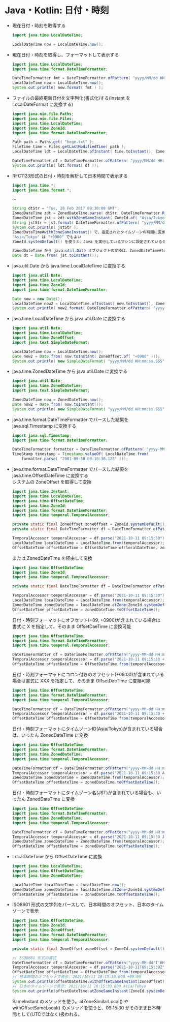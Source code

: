 # Java・Kotlin: 日付・時刻

* 現在日付・時刻を取得する  
  ```java
  import java.time.LocalDateTime;
  
  LocalDateTime now = LocalDateTime.now();
  ```
* 現在日付・時刻を取得し、フォーマットして表示する
  ```java
  import java.time.LocalDateTime;
  import java.time.format.DateTimeFormatter;
  
  DateTimeFormatter fmt = DateTimeFormatter.ofPattern( "yyyy/MM/dd HH:mm:ss.SSS" );
  LocalDateTime now = LocalDateTime.now();
  System.out.println( now.format( fmt ) );
  ```

* ファイルの最終更新日付を文字列化(書式化)する(Instant を LocalDateFormat に変換する)  
  ```java
  import java.nio.file.Paths;
  import java.nio.file.Files;
  import java.time.LocalDateTime;
  import java.time.ZoneId;
  import java.time.format.DateTimeFormatter;
  
  Path path = Paths.get( "hoge.txt" );
  FileTime time = Files.getLastModifiedTime( path );
  LocalDateTime ldt = LocalDateTime.ofInstant( time.toInstant(), ZoneId.systemDefault());

  DateTimeFormatter df = DateTimeFormatter.ofPattern( "yyyy/MM/dd HH:mm:ss" );
  System.out.println( ldt.format( df ));
  ```
* RFC1123形式の日付・時刻を解析して日本時間で表示する  
  ```java
  import java.time.*;
  import java.time.format.*;
  
  〜
  
  String dtStr = "Tue, 28 Feb 2017 08:30:00 GMT";
  ZonedDateTime zdt = ZonedDateTime.parse( dtStr, DateTimeFormatter.RFC_1123_DATE_TIME );
  ZonedDateTime jst = zdt.withZoneSameInstant( ZoneId.of( "Asia/Tokyo" ));
  String jstStr = jst.format( DateTimeFormatter.ofPattern( "yyyy/MM/dd HH:mm:ss" ));
  System.out.println( jstStr );
  ZonedDateTime#withZoneSameInstant() で、指定されたタイムゾーンの時間に変換される。
  "Asia/Tokyo" は "+0900" でもよい
  ZoneId.systemDefault() を使うと、Java を実行しているマシンに設定されているタイムゾーンが適用される模様
  
  ZonedDateTime から java.util.Date オブジェクトの変換は、ZonedDateTime#toInstant() と Date#from() を使う。
  Date dt = Date.from( jst.toInstant());
  ```

* java.util.Date から java.time.LocalDateTime に変換する  
  ```java
  import java.util.Date;
  import java.time.LocalDateTime;
  import java.time.ZoneId;
  import java.time.format.DateTimeFormatter;
  
  Date now = new Date();
  LocalDateTime now2 = LocalDateTime.ofInstant( now.toInstant(), ZoneId.systemDefault());
  System.out.println( now2.format( DateTimeFormatter.ofPattern( "yyyy/MM/dd HH:mm:ss.SSS")));
  ```

* java.time.LocalDateTime から java.util.Date に変換する  
  ```java
  import java.util.Date;
  import java.time.LocalDateTime;
  import java.time.ZoneOffset;
  import java.text.SimpleDateFormat;
  
  LocalDateTime now = LocalDateTime.now();
  Date now2 = Date.from( now.toInstant( ZoneOffset.of( "+0900" )));
  System.out.println( new SimpleDateFormat( "yyyy/MM/dd HH:mm:ss.SSS" ).format( now2 ));
  ```

* java.time.ZonedDateTime から java.util.Date に変換する  
  ```java
  import java.util.Date;
  import java.time.ZonedDateTime;
  import java.text.SimpleDateFormat;
  
  ZonedDateTime now = ZonedDateTime.now();
  Date now2 = Date.from( now.toInstant());
  System.out.println( new SimpleDateFormat( "yyyy/MM/dd HH:mm:ss.SSS" ).format( now2 ));
  ```

- java.time.format.DateTimeFormatter でパースした結果を java.sql.Timestamp に変換する  
  ```java
  import java.sql.Timestamp;
  import java.time.format.DateTimeFormatter;
  
  DateTimeFormatter formatter = DateTimeFormatter.ofPattern( "yyyy-MM-dd HH:mm:ss.SSS" );
  TimeStamp timestamp = Timestamp.valueOf( LocalDateTime.from(
      formatter.parse( "2001-09-30 09:10:30.123" )));
  ```

- java.time.format.DateTimeFormatter でパースした結果を java.time.OffsetDateTime に変換する  
  システムの ZoneOffset を取得して変換
  ```java
  import java.time.Instant;
  import java.time.LocalDateTime;
  import java.time.OffsetDateTime;
  import java.time.ZoneId;
  import java.time.format.DateTimeFormatter;
  import java.time.temporal.TemporalAccessor;
  
  private static final ZoneOffset zoneOffset = ZoneId.systemDefault().getRules().getOffset(Instant.now());
  private static final DateTimeFormatter df = DateTimeFormatter.ofPattern("yyyy-MM-dd HH:mm:ss");

  TemporalAccessor temporalAccessor = df.parse("2021-10-11 09:15:30");
  LocalDateTime localDateTime = LocalDateTime.from(temporalAccessor);
  OffsetDateTime offsetDateTime = OffsetDateTime.of(localDateTime, zoneOffset);
  ```  
  または ZonedDateTime を経由して変換
  ```java
  import java.time.OffsetDateTime;
  import java.time.ZoneId;
  import java.time.temporal.TemporalAccessor;

  private static final DateTimeFormatter df = DateTimeFormatter.ofPattern("yyyy-MM-dd HH:mm:ss");

  TemporalAccessor temporalAccessor = df.parse("2021-10-11 09:15:30");
  LocalDateTime localDateTime = LocalDateTime.from(temporalAccessor);
  ZonedDateTime zonedDateTime = localDateTime.atZone(ZoneId.systemDefault());
  OffsetDateTime offsetDateTime = zonedDateTime.toOffsetDateTime();
  ```
  日付・時刻フォーマットにオフセット(+09, +0900)が含まれている場合は書式に X を指定して、そのまま OffsetDaeTime に変換可能
  ```java
  import java.time.OffsetDateTime;
  import java.time.format.DateTimeFormatter;
  import java.time.temporal.TemporalAccessor;

  DateTimeFormatter df = DateTimeFormatter.ofPattern("yyyy-MM-dd HH:mm:ss X");
  TemporalAccessor temporalAccessor = df.parse("2021-10-11 09:15:30 +0900");
  OffsetDateTime offsetDateTime = OffsetDateTime.from(temporalAccessor);
  ```  
  日付・時刻フォーマットにコロン付きのオフセット(+09:00)が含まれている場合は書式に XXX を指定して、そのまま OffsetDaeTime に変換可能
  ```java
  import java.time.OffsetDateTime;
  import java.time.format.DateTimeFormatter;
  import java.time.temporal.TemporalAccessor;

  DateTimeFormatter df = DateTimeFormatter.ofPattern("yyyy-MM-dd HH:mm:ss XXX");
  TemporalAccessor temporalAccessor = df.parse("2021-10-11 09:15:30 +09:00");
  OffsetDateTime offsetDateTime = OffsetDateTime.from(temporalAccessor);
  ```  
  日付・時刻フォーマットにタイムゾーンID(Asia/Tokyo)が含まれている場合は、いったん ZonedDateTime に変換
  ```java
  import java.time.OffsetDateTime;
  import java.time.format.DateTimeFormatter;
  import java.time.ZonedDateTime;
  import java.time.temporal.TemporalAccessor;

  DateTimeFormatter df = DateTimeFormatter.ofPattern("yyyy-MM-dd HH:mm:ss VV");
  TemporalAccessor temporalAccessor = df.parse("2021-10-11 09:15:30 Asia/Tokyo");
  ZonedDateTime zonedDateTime = ZonedDateTime.from(temporalAccessor);
  OffsetDateTime offsetDateTime = zonedDateTime.toOffsetDateTime();
  ```
  日付・時刻フォーマットにタイムゾーン名(JST)が含まれている場合も、いったん ZonedDateTime に変換
  ```java
  import java.time.OffsetDateTime;
  import java.time.format.DateTimeFormatter;
  import java.time.ZonedDateTime;
  import java.time.temporal.TemporalAccessor;

  DateTimeFormatter df = DateTimeFormatter.ofPattern("yyyy-MM-dd HH:mm:ss z");
  TemporalAccessor temporalAccessor = df.parse("2021-10-11 09:15:30 JST");
  ZonedDateTime zonedDateTime = ZonedDateTime.from(temporalAccessor);
  OffsetDateTime offsetDateTime = zonedDateTime.toOffsetDateTime();
  ```

- LocalDateTime から OffsetDateTime に変換
  ```java
  import java.time.LocalDateTime;
  import java.time.OffsetDateTime;
  import java.time.ZonedDateTime;

  LocalDateTime localDateTime = LocalDateTime.now();
  ZonedDateTime zonedDateTime = localDateTime.atZone(ZoneId.systemDefault());
  OffsetDateTime offsetDateTime = zonedDateTime.toOffsetDateTime();
  ```

- ISO8601 形式の文字列をパースして、日本時間のオフセット、日本のタイムゾーンで表示
  ```java
  import java.time.OffsetDateTime;
  import java.time.ZoneId;
  import java.time.ZoneOffset;
  import java.time.format.DateTimeFormatter;
  import java.time.temporal.TemporalAccessor;

  private static final ZoneOffset zoneOffset = ZoneId.systemDefault().getRules().getOffset(Instant.now());

  // ISO8601 形式の書式
  DateTimeFormatter df = DateTimeFormatter.ofPattern("yyyy-MM-dd'T'HH:mm:ssX");
  TemporalAccessor temporalAccessor = df.parse("2021-10-11T09:15:30Z");
  OffsetDateTime offsetDateTime = OffsetDateTime.from(temporalAccessor);
  // 日本時間のオフセットで表示: 2021/10/11 18:15:30.000 +09:00
  System.out.println(offsetDateTime.withOffsetSameInstant(zoneOffset).format(DateTimeFormatter.ofPattern("yyyy/MM/dd HH:mm:ss.SSS XXX")));
  // 日本のタイムゾーンで表示: 2021/10/11 18:15:30.000 Asia/Tokyo
  System.out.println(offsetDateTime.atZoneSameInstant(ZoneId.systemDefault()).format(DateTimeFormatter.ofPattern("yyyy/MM/dd HH:mm:ss.SSS VV")));
  ```
  SameInstant のメソッドを使う。atZoneSimilarLocal() や withOffsetSameLocal() のメソッドを使うと、09:15:30 がそのまま日本時間として(UTCではなく)扱われる。
